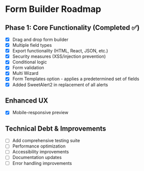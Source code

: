 # Form Builder Roadmap

## Phase 1: Core Functionality (Completed ✅)
- [x] Drag and drop form builder
- [x] Multiple field types
- [x] Export functionality (HTML, React, JSON, etc.)
- [x] Security measures (XSS/injection prevention)
- [x] Conditional logic
- [x] Form validation
- [x] Multi Wizard
- [x] Form Templates option - applies a predetermined set of fields 
- [x] Added SweetAlert2 in replacement of all alerts

## Enhanced UX
- [x] Mobile-responsive preview

## Technical Debt & Improvements
- [ ] Add comprehensive testing suite
- [ ] Performance optimization
- [ ] Accessibility improvements
- [ ] Documentation updates
- [ ] Error handling improvements
